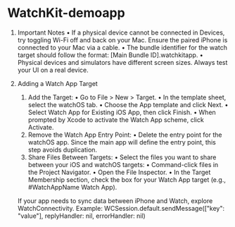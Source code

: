 # WatchKit-demoapp

1. Important Notes
	•	If a physical device cannot be connected in Devices, try toggling Wi-Fi off and back on your Mac. Ensure the paired iPhone is connected to your Mac via a cable.
	•	The bundle identifier for the watch target should follow the format:
    [Main Bundle ID].watchkitapp.
	•	Physical devices and simulators have different screen sizes. Always test your UI on a real device.

2. Adding a Watch App Target
	1.	Add the Target:
	•	Go to File > New > Target.
	•	In the template sheet, select the watchOS tab.
	•	Choose the App template and click Next.
	•	Select Watch App for Existing iOS App, then click Finish.
	•	When prompted by Xcode to activate the Watch App scheme, click Activate.
	2.	Remove the Watch App Entry Point:
	•	Delete the entry point for the watchOS app. Since the main app will define the entry point, this step avoids duplication.
	3.	Share Files Between Targets:
	•	Select the files you want to share between your iOS and watchOS targets:
	•	Command-click files in the Project Navigator.
	•	Open the File Inspector.
	•	In the Target Membership section, check the box for your Watch App target (e.g., #WatchAppName Watch App).

    If your app needs to sync data between iPhone and Watch, explore WatchConnectivity. Example:
    WCSession.default.sendMessage(["key": "value"], replyHandler: nil, errorHandler: nil)


